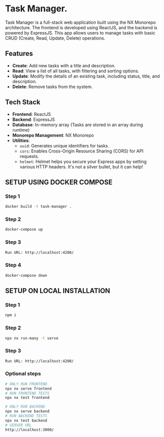# Task Manager.

Task Manager is a full-stack web application built using the NX Monorepo architecture. The frontend is developed using ReactJS, and the backend is powered by ExpressJS. This app allows users to manage tasks with basic CRUD (Create, Read, Update, Delete) operations.

## Features

- **Create**: Add new tasks with a title and description.
- **Read**: View a list of all tasks, with filtering and sorting options.
- **Update**: Modify the details of an existing task, including status, title, and description.
- **Delete**: Remove tasks from the system.

## Tech Stack

- **Frontend**: ReactJS
- **Backend**: ExpressJS
- **Database**: In-memory array (Tasks are stored in an array during runtime)
- **Monorepo Management**: NX Monorepo
- **Utilities**:
  - `uuid`: Generates unique identifiers for tasks.
  - `cors`: Enables Cross-Origin Resource Sharing (CORS) for API requests.
  - `helmet`: Helmet helps you secure your Express apps by setting various HTTP headers. It's not a silver bullet, but it can help!

## SETUP USING DOCKER COMPOSE

### Step 1

```sh
docker build -t task-manager .
```

### Step 2

```sh
docker-compose up
```

### Step 3

```sh
Run URL: http://localhost:4200/
```

### Step 4

```sh
docker-compose down
```

## SETUP ON LOCAL INSTALLATION

### Step 1

```sh
npm i
```

### Step 2

```sh
npx nx run-many -t serve
```

### Step 3

```sh
Run URL: http://localhost:4200/
```

### Optional steps

```sh
# ONLY RUN FRONTEND
npx nx serve frontend
# RUN FRONTEND TESTS
npx nx test frontend

# ONLY RUN BACKEND
npx nx serve backend
# RUN BACKEND TESTS
npx nx test backend
# SERVER URL
http://localhost:3000/
```
